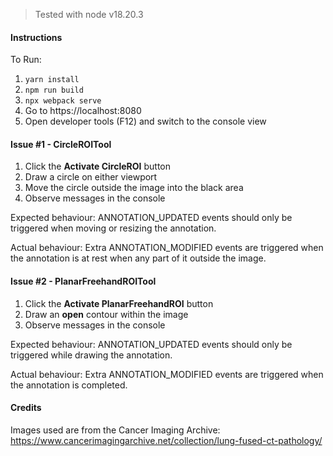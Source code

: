 > Tested with node v18.20.3

#### Instructions

To Run:
1. `yarn install`
2. `npm run build`
3. `npx webpack serve`
4. Go to https://localhost:8080
5. Open developer tools (F12) and switch to the console view

#### Issue #1 - CircleROITool

1. Click the **Activate CircleROI** button
2. Draw a circle on either viewport
3. Move the circle outside the image into the black area
4. Observe messages in the console

Expected behaviour: ANNOTATION_UPDATED events should only be triggered when moving or resizing the annotation.

Actual behaviour: Extra ANNOTATION_MODIFIED events are triggered when the annotation is at rest when any part of it outside the image.

#### Issue #2 - PlanarFreehandROITool

1. Click the **Activate PlanarFreehandROI** button
2. Draw an **open** contour within the image
3. Observe messages in the console

Expected behaviour: ANNOTATION_UPDATED events should only be triggered while drawing the annotation.

Actual behaviour: Extra ANNOTATION_MODIFIED events are triggered when the annotation is completed.

#### Credits

Images used are from the Cancer Imaging Archive: https://www.cancerimagingarchive.net/collection/lung-fused-ct-pathology/